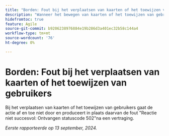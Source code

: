 ```yaml
---
title: "Borden: Fout bij het verplaatsen van kaarten of het toewijzen van gebruikers"
description: "Wanneer het bewegen van kaarten of het toewijzen van gebruikers, gaat de actie af en toe niet door en in plaats daarvan veroorzaakt de foutReactie niet succesvol: Ontvangen statuscode 502 na een vertraging."
hidefromtoc: true
feature: Agile
source-git-commit: b9206238976884e19b286d3a401ec32b58c144a4
workflow-type: tm+mt
source-wordcount: '76'
ht-degree: 0%

---
```



# Borden: Fout bij het verplaatsen van kaarten of het toewijzen van gebruikers

Bij het verplaatsen van kaarten of het toewijzen van gebruikers gaat de actie af en toe niet door en produceert in plaats daarvan de fout &quot;Reactie niet succesvol: Ontvangen statuscode 502&quot;na een vertraging.

_Eerste rapporteerde op 13 september, 2024._
